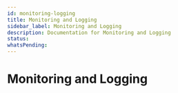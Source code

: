 ```yaml
---
id: monitoring-logging
title: Monitoring and Logging
sidebar_label: Monitoring and Logging
description: Documentation for Monitoring and Logging
status: 
whatsPending: 
---
```


# Monitoring and Logging

